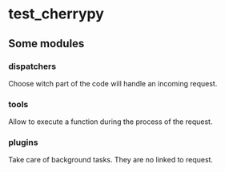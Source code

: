 # test_cherrypy


## Some modules

### dispatchers
Choose witch part of the code will handle an incoming request.

### tools
Allow to execute a function during the process of the request.

### plugins
Take care of background tasks. They are no linked to request.
